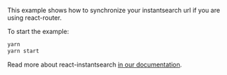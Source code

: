 This example shows how to synchronize your instantsearch url
if you are using react-router.

To start the example:

```sh
yarn
yarn start
```

Read more about react-instantsearch [in our documentation](https://community.algolia.com/instantsearch.js/react/).

